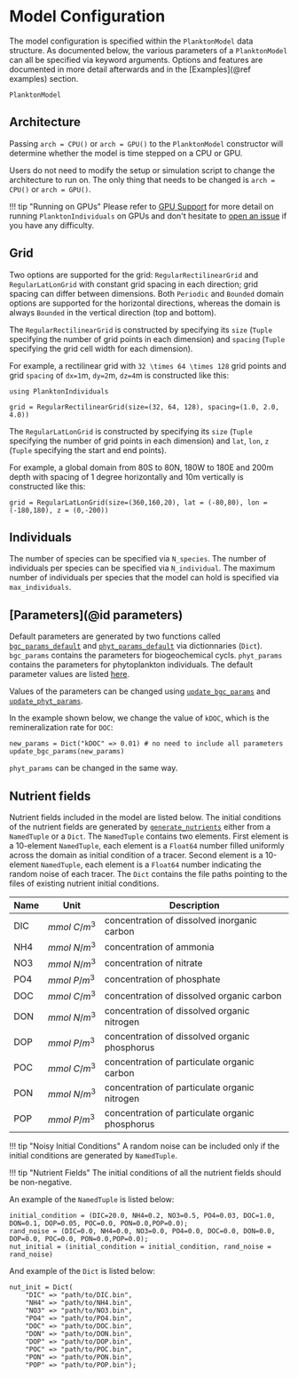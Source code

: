 # Model Configuration

The model configuration is specified within the `PlanktonModel` data structure. As documented below, the various parameters of a `PlanktonModel` can all be specified via keyword arguments. Options and features are documented in more detail afterwards and in the [Examples](@ref examples) section.

```@docs
PlanktonModel
```

## Architecture

Passing `arch = CPU()` or `arch = GPU()` to the `PlanktonModel` constructor will determine whether the model
is time stepped on a CPU or GPU.

Users do not need to modify the setup or simulation script to change the architecture to run on.
The only thing that needs to be changed is `arch = CPU()` or `arch = GPU()`.

!!! tip "Running on GPUs"
    Please refer to [GPU Support](@ref) for more detail on running `PlanktonIndividuals` on GPUs and don't hesitate to [open an issue](https://github.com/JuliaOcean/PlanktonIndividuals.jl/issues/new) if you have any difficulty.

## Grid

Two options are supported for the grid: `RegularRectilinearGrid` and `RegularLatLonGrid` with constant grid spacing in each
direction; grid spacing can differ between dimensions. Both `Periodic` and `Bounded` domain options are supported for the horizontal directions, whereas the domain is always `Bounded` in the vertical direction (top and bottom).

The `RegularRectilinearGrid` is constructed by specifying its `size` (`Tuple`
specifying the number of grid points in each dimension) and `spacing` (`Tuple` specifying
the grid cell width for each dimension).

For example, a rectilinear grid with ``32 \times 64 \times 128`` grid points and grid `spacing` of ``dx=1``m, ``dy=2``m, ``dz=4``m is constructed like this:

```@setup 1
using PlanktonIndividuals
```

```@repl 1
grid = RegularRectilinearGrid(size=(32, 64, 128), spacing=(1.0, 2.0, 4.0))
```

The `RegularLatLonGrid` is constructed by specifying its `size` (`Tuple`
specifying the number of grid points in each dimension) and `lat`, `lon`, `z` (`Tuple` specifying
the start and end points).

For example, a global domain from 80S to 80N, 180W to 180E and 200m depth with spacing of 1 degree horizontally and 10m vertically
is constructed like this:

```@repl 1
grid = RegularLatLonGrid(size=(360,160,20), lat = (-80,80), lon = (-180,180), z = (0,-200)) 
```

## Individuals

The number of species can be specified via `N_species`.
The number of individuals per species can be specified via `N_individual`.
The maximum number of individuals per species that the model can hold is specified via `max_individuals`.

## [Parameters](@id parameters)

Default parameters are generated by two functions called [`bgc_params_default`](@ref) and [`phyt_params_default`](@ref) via dictionnaries (`Dict`).
`bgc_params` contains the parameters for biogeochemical cycls.
`phyt_params` contains the parameters for phytoplankton individuals.
The default parameter values are listed [here](https://github.com/JuliaOcean/PlanktonIndividuals.jl/blob/master/src/params/param_default.jl).

Values of the parameters can be changed using [`update_bgc_params`](@ref) and [`update_phyt_params`](@ref).

In the example shown below, we change the value of `kDOC`, which is the remineralization rate for `DOC`:

```@repl 1
new_params = Dict("kDOC" => 0.01) # no need to include all parameters
update_bgc_params(new_params)
```

`phyt_params` can be changed in the same way.

## Nutrient fields

Nutrient fields included in the model are listed below.
The initial conditions of the nutrient fields are generated by [`generate_nutrients`](@ref)
either from a `NamedTuple` or a `Dict`. The `NamedTuple` contains two elements. First element is a 10-element
`NamedTuple`, each element is a `Float64` number filled uniformly across the domain as initial condition of a
tracer. Second element is a 10-element `NamedTuple`, each element is a `Float64` number indicating the random noise of each tracer. The `Dict` contains the file paths pointing to the files of existing nutrient initial conditions.

|Name | Unit        | Description                                     |
|-----|-------------|-------------------------------------------------|
|DIC  |$mmol~C/m^3$ | concentration of dissolved inorganic carbon     |
|NH4  |$mmol~N/m^3$ | concentration of ammonia                        |
|NO3  |$mmol~N/m^3$ | concentration of nitrate                        |
|PO4  |$mmol~P/m^3$ | concentration of phosphate                      |
|DOC  |$mmol~C/m^3$ | concentration of dissolved organic carbon       |
|DON  |$mmol~N/m^3$ | concentration of dissolved organic nitrogen     |
|DOP  |$mmol~P/m^3$ | concentration of dissolved organic phosphorus   |
|POC  |$mmol~C/m^3$ | concentration of particulate organic carbon     |
|PON  |$mmol~N/m^3$ | concentration of particulate organic nitrogen   |
|POP  |$mmol~P/m^3$ | concentration of particulate organic phosphorus |

!!! tip "Noisy Initial Conditions"
    A random noise can be included only if the initial conditions are generated by `NamedTuple`.

!!! tip "Nutrient Fields"
    The initial conditions of all the nutrient fields should be non-negative.

An example of the `NamedTuple` is listed below:

```@repl 1
initial_condition = (DIC=20.0, NH4=0.2, NO3=0.5, PO4=0.03, DOC=1.0, DON=0.1, DOP=0.05, POC=0.0, PON=0.0,POP=0.0);
rand_noise = (DIC=0.0, NH4=0.0, NO3=0.0, PO4=0.0, DOC=0.0, DON=0.0, DOP=0.0, POC=0.0, PON=0.0,POP=0.0);
nut_initial = (initial_condition = initial_condition, rand_noise = rand_noise)
```

And example of the `Dict` is listed below:

```@repl 1
nut_init = Dict(
    "DIC" => "path/to/DIC.bin",
    "NH4" => "path/to/NH4.bin",
    "NO3" => "path/to/NO3.bin",
    "PO4" => "path/to/PO4.bin",
    "DOC" => "path/to/DOC.bin",
    "DON" => "path/to/DON.bin",
    "DOP" => "path/to/DOP.bin",
    "POC" => "path/to/POC.bin",
    "PON" => "path/to/PON.bin",
    "POP" => "path/to/POP.bin");
```
